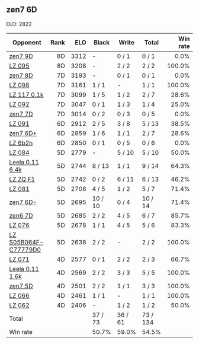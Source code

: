 ## zen7 6D ##

ELO: 2822

Opponent | Rank | ELO | Black | Write | Total | Win rate
---------|-----:|----:|-------|-------|-------|-------:
[zen7 9D](zen7%209D.md) | 8D | 3312 | - | 0 / 1 | 0 / 1 | 0.0%
[LZ 095](LZ%20095.md) | 8D | 3208 | - | 2 / 2 | 2 / 2 | 100.0%
[zen7 8D](zen7%208D.md) | 7D | 3193 | - | 0 / 1 | 0 / 1 | 0.0%
[LZ 098](LZ%20098.md) | 7D | 3161 | 1 / 1 | - | 1 / 1 | 100.0%
[LZ 117 0.1k](LZ%20117%200.1k.md) | 7D | 3099 | 1 / 5 | 1 / 2 | 2 / 7 | 28.6%
[LZ 092](LZ%20092.md) | 7D | 3047 | 0 / 1 | 1 / 3 | 1 / 4 | 25.0%
[zen7 7D](zen7%207D.md) | 7D | 3014 | 0 / 2 | 0 / 3 | 0 / 5 | 0.0%
[LZ 091](LZ%20091.md) | 6D | 2912 | 2 / 5 | 3 / 8 | 5 / 13 | 38.5%
[zen7 6D+](zen7%206D+.md) | 6D | 2859 | 1 / 6 | 1 / 1 | 2 / 7 | 28.6%
[LZ 6b2h](LZ%206b2h.md) | 6D | 2850 | 0 / 1 | 0 / 5 | 0 / 6 | 0.0%
[LZ 084](LZ%20084.md) | 5D | 2779 | - | 5 / 10 | 5 / 10 | 50.0%
[Leela 0.11 6.4k](Leela%200.11%206.4k.md) | 5D | 2744 | 8 / 13 | 1 / 1 | 9 / 14 | 64.3%
[LZ ZQ F1](LZ%20ZQ%20F1.md) | 5D | 2742 | 0 / 2 | 6 / 11 | 6 / 13 | 46.2%
[LZ 081](LZ%20081.md) | 5D | 2708 | 4 / 5 | 1 / 2 | 5 / 7 | 71.4%
[zen7 6D-](zen7%206D-.md) | 5D | 2695 | 10 / 10 | 0 / 4 | 10 / 14 | 71.4%
[zen6 7D](zen6%207D.md) | 5D | 2685 | 2 / 2 | 4 / 5 | 6 / 7 | 85.7%
[LZ 076](LZ%20076.md) | 5D | 2678 | 1 / 1 | 4 / 5 | 5 / 6 | 83.3%
[LZ S05B064F-C77779D0](LZ%20S05B064F-C77779D0.md) | 5D | 2638 | 2 / 2 | - | 2 / 2 | 100.0%
[LZ 071](LZ%20071.md) | 4D | 2577 | 0 / 1 | 2 / 2 | 2 / 3 | 66.7%
[Leela 0.11 1.6k](Leela%200.11%201.6k.md) | 4D | 2569 | 2 / 2 | 3 / 3 | 5 / 5 | 100.0%
[zen7 5D](zen7%205D.md) | 4D | 2501 | 2 / 2 | 1 / 1 | 3 / 3 | 100.0%
[LZ 066](LZ%20066.md) | 4D | 2461 | 1 / 1 | - | 1 / 1 | 100.0%
[LZ 062](LZ%20062.md) | 4D | 2406 | - | 1 / 2 | 1 / 2 | 50.0%
Total | | | 37 / 73 | 36 / 61 | 73 / 134 | 
Win rate| | | 50.7% | 59.0% | 54.5% | 
